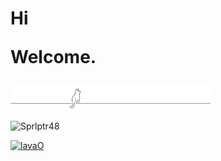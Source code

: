 # Hi <p> Welcome.</p>

<a href="lava" target= "blank" >
  <img src ="https://raw.githubusercontent.com/sprlptr48/images/main/Images/catpuccin.svg?raw=true" width="320" alt="catO"/>
  </a>

![Sprlptr48](https://komarev.com/ghpvc/?username=sprlptr48&style=flat-square&&color=blue&label=Profile+Views)

<a href="lava" target= "blank" >
  <img src ="https://github.com/Sprlptr48/Sprlptr48/blob/master/output.gif?raw=true" width="320" alt="lavaO"/>
  </a>

<br/>




<!--
**Sprlptr48/Sprlptr48** is a ✨ _special_ ✨ repository because its `README.md` (this file) appears on your GitHub profile.

Here are some ideas to get you started:

- 🔭 I’m currently working on ...
- 🌱 I’m currently learning ...
- 👯 I’m looking to collaborate on ...
- 🤔 I’m looking for help with ...
- 💬 Ask me about ...
- 📫 How to reach me: ...
- 😄 Pronouns: ...
- ⚡ Fun fact: ...
-->
